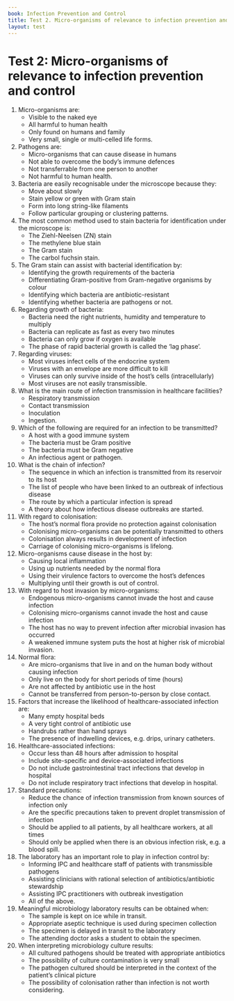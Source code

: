```yaml
---
book: Infection Prevention and Control
title: Test 2. Micro-organisms of relevance to infection prevention and control
layout: test
---
```


# Test 2: Micro-organisms of relevance to infection prevention and control

1.	Micro-organisms are:
	-	Visible to the naked eye
	-	All harmful to human health
	-	Only found on humans and family
	+	Very small, single or multi-celled life forms.
2.	Pathogens are: 
	+	Micro-organisms that can cause disease in humans
	-	Not able to overcome the body’s immune defences
	-	Not transferrable from one person to another 
	-	Not harmful to human health. 
3.	Bacteria are easily recognisable under the microscope because they: 
	-	Move about slowly
	-	Stain yellow or green with Gram stain
	-	Form into long string-like filaments
	+	Follow particular grouping or clustering patterns.
4.	The most common method used to stain bacteria for identification under the microscope is: 
	-	The Ziehl-Neelsen (ZN) stain
	-	The methylene blue stain
	+	The Gram stain
	-	The carbol fuchsin stain.
5.	The Gram stain can assist with bacterial identification by: 
	-	Identifying the growth requirements of the bacteria
	+	Differentiating Gram-positive from Gram-negative organisms by colour
	-	Identifying which bacteria are antibiotic-resistant
	-	Identifying whether bacteria are pathogens or not.
6.	Regarding growth of bacteria:
	+	Bacteria need the right nutrients, humidity and temperature to multiply
	-	Bacteria can replicate as fast as every two minutes
	-	Bacteria can only grow if oxygen is available
	-	The phase of rapid bacterial growth is called the ‘lag phase’. 
7.	Regarding viruses:
	-	Most viruses infect cells of the endocrine system
	-	Viruses with an envelope are more difficult to kill
	+	Viruses can only survive inside of the host’s cells (intracellularly)
	-	Most viruses are not easily transmissible.
8.	What is the main route of infection transmission in healthcare facilities? 
	-	Respiratory transmission
	+	Contact transmission
	-	Inoculation
	-	Ingestion.
9.	Which of the following are required for an infection to be transmitted?
	-	A host with a good immune system
	-	The bacteria must be Gram positive
	-	The bacteria must be Gram negative
	+	An infectious agent or pathogen.
10.	What is the chain of infection?
	+	The sequence in which an infection is transmitted from its reservoir to its host
	-	The list of people who have been linked to an outbreak of infectious disease 
	-	The route by which a particular infection is spread 
	-	A theory about how infectious disease outbreaks are started.
11.	With regard to colonisation:
	-	The host’s normal flora provide no protection against colonisation 
	+	Colonising micro-organisms can be potentially transmitted to others
	-	Colonisation always results in development of infection
	-	Carriage of colonising micro-organisms is lifelong.
12.	Micro-organisms cause disease in the host by: 
	-	Causing local inflammation 
	-	Using up nutrients needed by the normal flora
	+	Using their virulence factors to overcome the host’s defences
	-	Multiplying until their growth is out of control.
13.	With regard to host invasion by micro-organisms:
	-	Endogenous micro-organisms cannot invade the host and cause infection
	-	Colonising micro-organisms cannot invade the host and cause infection 
	-	The host has no way to prevent infection after microbial invasion has occurred 
	+	A weakened immune system puts the host at higher risk of microbial invasion.
14.	Normal flora:	
	+	Are micro-organisms that live in and on the human body without causing infection
	-	Only live on the body for short periods of time (hours)
	-	Are not affected by antibiotic use in the host
	-	Cannot be transferred from person-to-person by close contact. 
15.	Factors that increase the likelihood of healthcare-associated infection are:
	-	Many empty hospital beds
	-	A very tight control of antibiotic use
	-	Handrubs rather than hand sprays
	+	The presence of indwelling devices, e.g. drips, urinary catheters.
16.	Healthcare-associated infections: 
	-	Occur less than 48 hours after admission to hospital
	+	Include site-specific and device-associated infections
	-	Do not include gastrointestinal tract infections that develop in hospital
	-	Do not include respiratory tract infections that develop in hospital.
17.	Standard precautions:  
	-	Reduce the chance of infection transmission from known sources of infection only
	-	Are the specific precautions taken to prevent droplet transmission of infection 
	+	Should be applied to all patients, by all healthcare workers, at all times  
	-	Should only be applied when there is an obvious infection risk, e.g. a blood spill. 
18.	The laboratory has an important role to play in infection control by: 	
	-	Informing IPC and healthcare staff of patients with transmissible pathogens
	-	Assisting clinicians with rational selection of antibiotics/antibiotic stewardship
	-	Assisting IPC practitioners with outbreak investigation 
	+	All of the above.
19.	Meaningful microbiology laboratory results can be obtained when: 	
	-	The sample is kept on ice while in transit.
	+	Appropriate aseptic technique is used during specimen collection
	-	The specimen is delayed in transit to the laboratory
	-	The attending doctor asks a student to obtain the specimen.
20.	When interpreting microbiology culture results: 
	-	All cultured pathogens should be treated with appropriate antibiotics 
	-	The possibility of culture contamination is very small
	+	The pathogen cultured should be interpreted in the context of the patient’s clinical picture 
	-	The possibility of colonisation rather than infection is not worth considering. 
